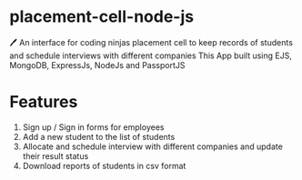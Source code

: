 # placement-cell-node-js
 🖊️ An interface for coding ninjas placement cell to keep records of students and schedule interviews with different companies
This App built using EJS, MongoDB, ExpressJs, NodeJs and PassportJS

# Features
1. Sign up / Sign in forms for employees
2. Add a new student to the list of students
3. Allocate and schedule interview with different companies and update their result status
4. Download reports of students in csv format


